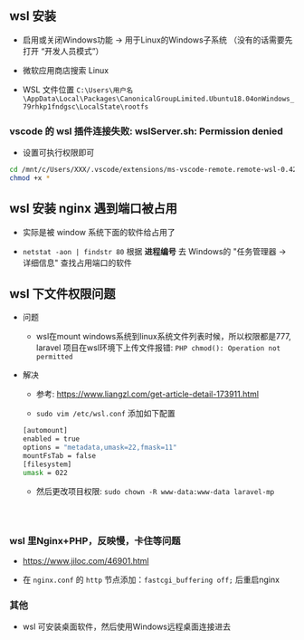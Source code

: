 ## wsl 安装
* 启用或关闭Windows功能 -> 用于Linux的Windows子系统 （没有的话需要先打开 “开发人员模式”）

* 微软应用商店搜索 Linux

* WSL 文件位置 `C:\Users\用户名\AppData\Local\Packages\CanonicalGroupLimited.Ubuntu18.04onWindows_79rhkp1fndgsc\LocalState\rootfs`



### vscode 的 wsl 插件连接失败: wslServer.sh: Permission denied
* 设置可执行权限即可
```sh
cd /mnt/c/Users/XXX/.vscode/extensions/ms-vscode-remote.remote-wsl-0.42.3/scripts
chmod +x *
```



## wsl 安装 nginx 遇到端口被占用
* 实际是被 window 系统下面的软件给占用了

* `netstat -aon | findstr 80` 根据 __进程编号__ 去 Windows的 "任务管理器 -> 详细信息" 查找占用端口的软件



## wsl 下文件权限问题
* 问题
    * wsl在mount windows系统到linux系统文件列表时候，所以权限都是777, laravel 项目在wsl环境下上传文件报错: `PHP chmod(): Operation not permitted`

* 解决
    * 参考: https://www.liangzl.com/get-article-detail-173911.html

    * `sudo vim /etc/wsl.conf` 添加如下配置
    ```sh
    [automount]
    enabled = true
    options = "metadata,umask=22,fmask=11"
    mountFsTab = false
    [filesystem]
    umask = 022
    ```

    * 然后更改项目权限: `sudo chown -R www-data:www-data laravel-mp`
    ```



### wsl 里Nginx+PHP，反映慢，卡住等问题
* https://www.jiloc.com/46901.html

* 在 `nginx.conf` 的 `http` 节点添加：`fastcgi_buffering off;` 后重启nginx



### 其他
* wsl 可安装桌面软件，然后使用Windows远程桌面连接进去
